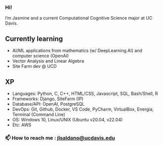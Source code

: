 ### Hi! 
I’m Jasmine and a current Computational Cognitive Science major at UC Davis. 

## Currently learning
- AI/ML applications from mathematics (w/ DeepLearning.AI) and computer science (OpenAI)
- Vector Analysis and Linear Algebra
- Site Farm dev @ UCD

## XP
- Languages: Python, C, C++, HTML/CSS, Javascript, SQL, Bash/Shell, R
- Frameworks: Django, SiteFarm (IP)
- Database/API: OpenAI, PostgreSQL
- DevOps: Git, Github, Docker, VS Code, PyCharm, VirtualBox, Energia, Terminal (Command Line)
- OS: Windows 10, Linux/UNIX (Ubuntu v20.04, v22.04)
- Etc: AWS

### 📫 How to reach me : jlsaldano@ucdavis.edu
